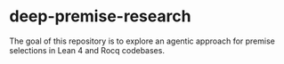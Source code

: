 # deep-premise-research
The goal of this repository is to explore an agentic approach for premise selections in Lean 4 and Rocq codebases.
